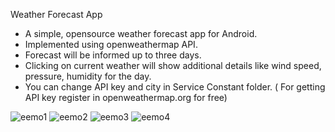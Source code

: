 
 Weather Forecast App

 *  A simple, opensource weather forecast app for Android.
 *  Implemented using openweathermap API.
 *  Forecast will be informed up to three days.
 *  Clicking on current weather will show additional details like wind speed, pressure, humidity for the day.
 *  You can change API key and city in Service Constant folder. ( For getting API key register in openweathermap.org for free)
 
  ![eemo1](https://user-images.githubusercontent.com/40849335/42319062-7bb7ed9c-806e-11e8-9ade-d197cb9fea6a.png)
  ![eemo2](https://user-images.githubusercontent.com/40849335/42319073-834402d0-806e-11e8-9226-ee4fdf7a3b2d.png)
  ![eemo3](https://user-images.githubusercontent.com/40849335/42319079-88fec246-806e-11e8-936c-0c33f91288b2.png)
  ![eemo4](https://user-images.githubusercontent.com/40849335/42319084-8d4d1564-806e-11e8-97e0-6507f05beec3.png)
  



 
